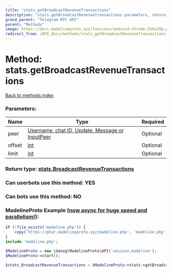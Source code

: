 ```yaml
---
title: "stats.getBroadcastRevenueTransactions"
description: "stats.getBroadcastRevenueTransactions parameters, return type and example"
grand_parent: "Telegram RPC API"
parent: "Methods"
image: https://docs.madelineproto.xyz/favicons/android-chrome-256x256.png
redirect_from: /API_docs/methods/stats_getBroadcastRevenueTransactions.html
---
```

# Method: stats.getBroadcastRevenueTransactions
[Back to methods index](index.html)



### Parameters:

| Name     |    Type       | Required |
|----------|---------------|----------|
|peer|[Username, chat ID, Update, Message or InputPeer](/API_docs/types/InputPeer.html) | Optional|
|offset|[int](/API_docs/types/int.html) | Optional|
|limit|[int](/API_docs/types/int.html) | Optional|


### Return type: [stats.BroadcastRevenueTransactions](/API_docs/types/stats.BroadcastRevenueTransactions.html)

### Can userbots use this method: **YES**

### Can bots use this method: **NO**


### MadelineProto Example ([now async for huge speed and parallelism!](https://docs.madelineproto.xyz/docs/ASYNC.html)):


```php
if (!file_exists('madeline.php')) {
    copy('https://phar.madelineproto.xyz/madeline.php', 'madeline.php');
}
include 'madeline.php';

$MadelineProto = new \danog\MadelineProto\API('session.madeline');
$MadelineProto->start();

$stats_BroadcastRevenueTransactions = $MadelineProto->stats->getBroadcastRevenueTransactions(peer: $InputPeer, offset: $int, limit: $int, );
```

